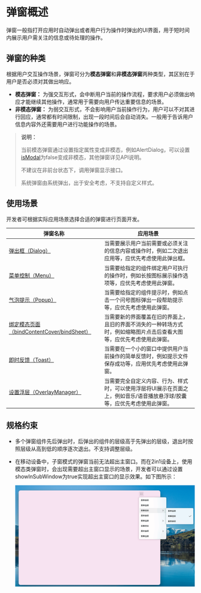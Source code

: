 # 弹窗概述
弹窗一般指打开应用时自动弹出或者用户行为操作时弹出的UI界面，用于短时间内展示用户需关注的信息或待处理的操作。

## 弹窗的种类

根据用户交互操作场景，弹窗可分为**模态弹窗**和**非模态弹窗**两种类型，其区别在于用户是否必须对其做出响应。

* **模态弹窗：** 为强交互形式，会中断用户当前的操作流程，要求用户必须做出响应才能继续其他操作，通常用于需要向用户传达重要信息的场景。
* **非模态弹窗：** 为弱交互形式，不会影响用户当前操作行为，用户可以不对其进行回应，通常都有时间限制，出现一段时间后会自动消失。一般用于告诉用户信息内容外还需要用户进行功能操作的场景。

> **说明：** 
>
> 当前模态弹窗通过设置指定属性变成非模态，例如AlertDialog，可以设置[isModal](../reference//apis-arkui/arkui-ts/ts-methods-alert-dialog-box.md#alertdialogparam对象说明)为false变成非模态，其他弹窗详见API说明。
>
> 不建议在非前台状态下，调用弹窗显示接口。
>
> 系统弹窗由系统弹出，出于安全考虑，不支持自定义样式。

## 使用场景

开发者可根据实际应用场景选择合适的弹窗进行页面开发。

弹窗名称 | 应用场景 |
| --- | --- |
| [弹出框（Dialog）](arkts-base-dialog-overview.md) | 当需要展示用户当前需要或必须关注的信息内容或操作时，例如二次退出应用等，应优先考虑使用此弹出框。 |
|  [菜单控制（Menu）](arkts-popup-and-menu-components-menu.md)  | 当需要给指定的组件绑定用户可执行的操作时，例如长按图标展示操作选项等，应优先考虑使用此弹窗。 |
| [气泡提示（Popup）](arkts-popup-and-menu-components-popup.md)  | 当需要给指定的组件提示时，例如点击一个问号图标弹出一段帮助提示等，应优先考虑使用此弹窗。 |
| [绑定模态页面（bindContentCover/bindSheet）](arkts-modal-overview.md)  | 当需要新的界面覆盖在旧的界面上，且旧的界面不消失的一种转场方式时，例如缩略图片点击后查看大图等，应优先考虑使用此弹窗。 |
|  [即时反馈（Toast）](arkts-create-toast.md)  | 当需要在一个小的窗口中提供用户当前操作的简单反馈时，例如提示文件保存成功等，应用优先考虑使用此弹窗。 |
|  [设置浮层（OverlayManager）](arkts-create-overlaymanager.md)  | 当需要完全自定义内容、行为、样式时，可以使用浮层将UI展示在页面之上，例如音乐/语音播放悬浮球/胶囊等，应优先考虑使用此弹窗。 |

## 规格约束

* 多个弹窗组件先后弹出时，后弹出的组件的层级高于先弹出的层级，退出时按照层级从高到低的顺序逐次退出。不支持调整层级。
* 在移动设备中，子窗模式的弹窗当前无法超出主窗口。而在2in1设备上，使用模态类弹窗时，会出现需要超出主窗口显示的场景，开发者可以通过设置showInSubWindow为true实现超出主窗口的显示效果。如下图所示：

  ![image](figures/Dialog01.png)


